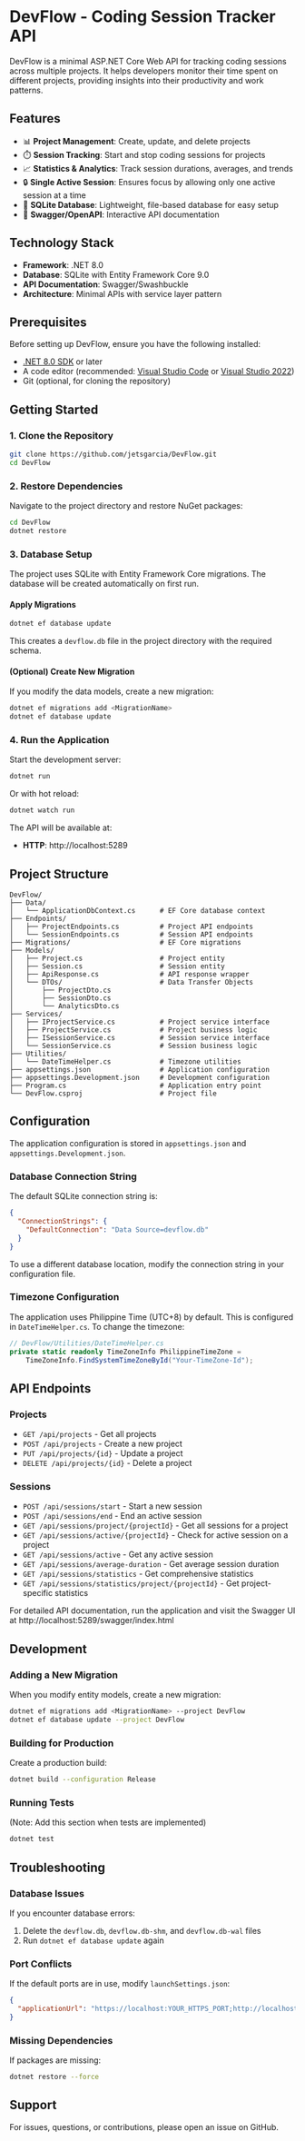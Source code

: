 # DevFlow - Coding Session Tracker API

DevFlow is a minimal ASP.NET Core Web API for tracking coding sessions across multiple projects. It helps developers monitor their time spent on different projects, providing insights into their productivity and work patterns.

## Features

- 📊 **Project Management**: Create, update, and delete projects
- ⏱️ **Session Tracking**: Start and stop coding sessions for projects
- 📈 **Statistics & Analytics**: Track session durations, averages, and trends
- 🔒 **Single Active Session**: Ensures focus by allowing only one active session at a time
- 💾 **SQLite Database**: Lightweight, file-based database for easy setup
- 📝 **Swagger/OpenAPI**: Interactive API documentation

## Technology Stack

- **Framework**: .NET 8.0
- **Database**: SQLite with Entity Framework Core 9.0
- **API Documentation**: Swagger/Swashbuckle
- **Architecture**: Minimal APIs with service layer pattern

## Prerequisites

Before setting up DevFlow, ensure you have the following installed:

- [.NET 8.0 SDK](https://dotnet.microsoft.com/download/dotnet/8.0) or later
- A code editor (recommended: [Visual Studio Code](https://code.visualstudio.com/) or [Visual Studio 2022](https://visualstudio.microsoft.com/))
- Git (optional, for cloning the repository)

## Getting Started

### 1. Clone the Repository

```bash
git clone https://github.com/jetsgarcia/DevFlow.git
cd DevFlow
```

### 2. Restore Dependencies

Navigate to the project directory and restore NuGet packages:

```bash
cd DevFlow
dotnet restore
```

### 3. Database Setup

The project uses SQLite with Entity Framework Core migrations. The database will be created automatically on first run.

#### Apply Migrations

```bash
dotnet ef database update
```

This creates a `devflow.db` file in the project directory with the required schema.

#### (Optional) Create New Migration

If you modify the data models, create a new migration:

```bash
dotnet ef migrations add <MigrationName>
dotnet ef database update
```

### 4. Run the Application

Start the development server:

```bash
dotnet run
```

Or with hot reload:

```bash
dotnet watch run
```

The API will be available at:

- **HTTP**: http://localhost:5289

## Project Structure

```
DevFlow/
├── Data/
│   └── ApplicationDbContext.cs      # EF Core database context
├── Endpoints/
│   ├── ProjectEndpoints.cs          # Project API endpoints
│   └── SessionEndpoints.cs          # Session API endpoints
├── Migrations/                      # EF Core migrations
├── Models/
│   ├── Project.cs                   # Project entity
│   ├── Session.cs                   # Session entity
│   ├── ApiResponse.cs               # API response wrapper
│   └── DTOs/                        # Data Transfer Objects
│       ├── ProjectDto.cs
│       ├── SessionDto.cs
│       └── AnalyticsDto.cs
├── Services/
│   ├── IProjectService.cs           # Project service interface
│   ├── ProjectService.cs            # Project business logic
│   ├── ISessionService.cs           # Session service interface
│   └── SessionService.cs            # Session business logic
├── Utilities/
│   └── DateTimeHelper.cs            # Timezone utilities
├── appsettings.json                 # Application configuration
├── appsettings.Development.json     # Development configuration
├── Program.cs                       # Application entry point
└── DevFlow.csproj                   # Project file
```

## Configuration

The application configuration is stored in `appsettings.json` and `appsettings.Development.json`.

### Database Connection String

The default SQLite connection string is:

```json
{
  "ConnectionStrings": {
    "DefaultConnection": "Data Source=devflow.db"
  }
}
```

To use a different database location, modify the connection string in your configuration file.

### Timezone Configuration

The application uses Philippine Time (UTC+8) by default. This is configured in `DateTimeHelper.cs`. To change the timezone:

```csharp
// DevFlow/Utilities/DateTimeHelper.cs
private static readonly TimeZoneInfo PhilippineTimeZone =
    TimeZoneInfo.FindSystemTimeZoneById("Your-TimeZone-Id");
```

## API Endpoints

### Projects

- `GET /api/projects` - Get all projects
- `POST /api/projects` - Create a new project
- `PUT /api/projects/{id}` - Update a project
- `DELETE /api/projects/{id}` - Delete a project

### Sessions

- `POST /api/sessions/start` - Start a new session
- `POST /api/sessions/end` - End an active session
- `GET /api/sessions/project/{projectId}` - Get all sessions for a project
- `GET /api/sessions/active/{projectId}` - Check for active session on a project
- `GET /api/sessions/active` - Get any active session
- `GET /api/sessions/average-duration` - Get average session duration
- `GET /api/sessions/statistics` - Get comprehensive statistics
- `GET /api/sessions/statistics/project/{projectId}` - Get project-specific statistics

For detailed API documentation, run the application and visit the Swagger UI at http://localhost:5289/swagger/index.html

## Development

### Adding a New Migration

When you modify entity models, create a new migration:

```bash
dotnet ef migrations add <MigrationName> --project DevFlow
dotnet ef database update --project DevFlow
```

### Building for Production

Create a production build:

```bash
dotnet build --configuration Release
```

### Running Tests

(Note: Add this section when tests are implemented)

```bash
dotnet test
```

## Troubleshooting

### Database Issues

If you encounter database errors:

1. Delete the `devflow.db`, `devflow.db-shm`, and `devflow.db-wal` files
2. Run `dotnet ef database update` again

### Port Conflicts

If the default ports are in use, modify `launchSettings.json`:

```json
{
  "applicationUrl": "https://localhost:YOUR_HTTPS_PORT;http://localhost:YOUR_HTTP_PORT"
}
```

### Missing Dependencies

If packages are missing:

```bash
dotnet restore --force
```

## Support

For issues, questions, or contributions, please open an issue on GitHub.
